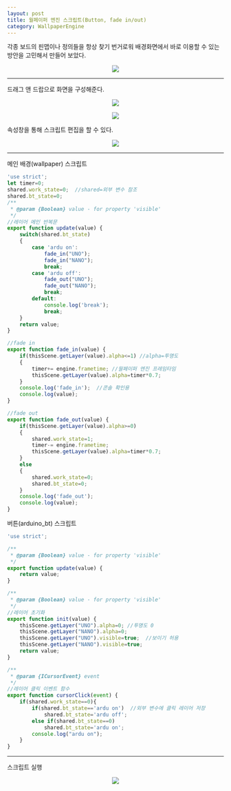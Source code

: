 ```yaml
---
layout: post
title: 월페이퍼 엔진 스크립트(Button, fade in/out)
category: WallpaperEngine
---
```

각종 보드의 핀맵이나 정의들을 항상 찾기 번거로워 배경화면에서 바로 이용할 수 있는 방안을 고민해서 만들어 보았다.
<p align="center"><img src="https://user-images.githubusercontent.com/48232366/102642342-ddff4900-41a0-11eb-964c-1e9017dba8e8.gif"></p>

***

드래그 앤 드랍으로 화면을 구성해준다.
<p align="center"><img src="https://user-images.githubusercontent.com/48232366/102640934-97a8ea80-419e-11eb-87dd-a0334b6071ac.JPG"></p>

<p align="center"><img src="https://user-images.githubusercontent.com/48232366/102640938-98da1780-419e-11eb-81f8-4b03712e6a0c.JPG"></p>

속성창을 통해 스크립트 편집을 할 수 있다.
<p align="center"><img src="https://user-images.githubusercontent.com/48232366/102640940-9972ae00-419e-11eb-95c4-ac4d287d335c.JPG"></p>

***

메인 배경(wallpaper) 스크립트
```javascript
'use strict';
let timer=0;
shared.work_state=0;  //shared=외부 변수 참조
shared.bt_state=0;
/**
 * @param {Boolean} value - for property 'visible'
 */
//레이어 메인 반복문
export function update(value) {
	switch(shared.bt_state)
	{
		case 'ardu on':
			fade_in("UNO");
			fade_in("NANO");
			break;
		case 'ardu off':
			fade_out("UNO");
			fade_out("NANO");
			break;
		default:
			console.log('break');
			break;
	}
	return value;
}

//fade in
export function fade_in(value) {
	if(thisScene.getLayer(value).alpha<=1) //alpha=투명도
	{
		timer+= engine.frametime; //월페이퍼 엔진 프레임타임
		thisScene.getLayer(value).alpha=timer*0.7;
	}
	console.log('fade_in');  //콘솔 확인용
	console.log(value);
}

//fade out
export function fade_out(value) {
	if(thisScene.getLayer(value).alpha>=0)
	{
		shared.work_state=1;
		timer-= engine.frametime;
		thisScene.getLayer(value).alpha=timer*0.7;
	}
	else
	{
		shared.work_state=0;
		shared.bt_state=0;
	}
	console.log('fade_out');
	console.log(value);
}
```

버튼(arduino_bt) 스크립트
```javascript
'use strict';

/**
 * @param {Boolean} value - for property 'visible'
 */
export function update(value) {
	return value;
}

/**
 * @param {Boolean} value - for property 'visible'
 */
//레이어 초기화
export function init(value) {
	thisScene.getLayer("UNO").alpha=0; //투명도 0
	thisScene.getLayer("NANO").alpha=0;
	thisScene.getLayer("UNO").visible=true;  //보이기 허용
	thisScene.getLayer("NANO").visible=true;
	return value;
}

/**
 * @param {ICursorEvent} event
 */
//레이어 클릭 이벤트 함수
export function cursorClick(event) {
	if(shared.work_state==0){
		if(shared.bt_state=='ardu on')  //외부 변수에 클릭 레이어 저장
			shared.bt_state='ardu off';
		else if(shared.bt_state==0)
			shared.bt_state='ardu on';
		console.log("ardu on");
	}
}
```

***

스크립트 실행
<p align="center"><img src="https://user-images.githubusercontent.com/48232366/102641583-a643d180-419f-11eb-88b8-258c60a467cc.gif"></p>
